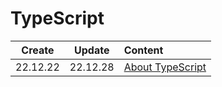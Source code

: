 # TypeScript

|  Create  |  Update  | Content                        |
| :------: | :------: | :----------------------------- |
| 22.12.22 | 22.12.28 | [About TypeScript](./about.md) |

